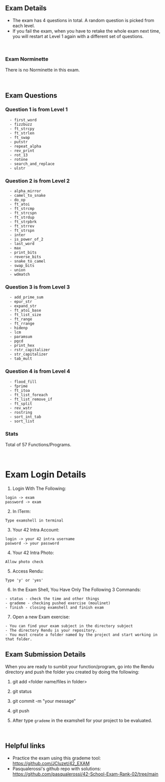 ## Exam Details

- The exam has 4 questions in total. A random question is picked from each level.
- If you fail the exam, when you have to retake the whole exam next time, you will restart at Level 1 again with a different set of questions.

<br>

### Exam Norminette

There is no Norminette in this exam. 

<br>

## Exam Questions

### Question 1 is from Level 1

```
  - first_word
  - fizzbuzz
  - ft_strcpy
  - ft_strlen
  - ft_swap
  - putstr
  - repeat_alpha
  - rev_print
  - rot_13
  - rotone
  - search_and_replace
  - ulstr
```
### Question 2 is from Level 2

```
  - alpha_mirror
  - camel_to_snake
  - do_op
  - ft_atoi
  - ft_strcmp
  - ft_strcspn
  - ft_strdup
  - ft_strpbrk
  - ft_strrev
  - ft_strspn
  - inter
  - is_power_of_2
  - last_word
  - max
  - print_bits
  - reverse_bits
  - snake_to_camel
  - swap_bits
  - union
  - wdmatch 
```
### Question 3 is from Level 3

```
  - add_prime_sum
  - epur_str
  - expand_str
  - ft_atoi_base
  - ft_list_size
  - ft_range
  - ft_rrange
  - hidenp
  - lcm
  - paramsum
  - pgcd
  - print_hex
  - rstr_capitalizer
  - str_capitalizer
  - tab_mult 
```
### Question 4 is from Level 4

```
  - flood_fill
  - fprime
  - ft_itoa
  - ft_list_foreach
  - ft_list_remove_if
  - ft_split
  - rev_wstr
  - rostring
  - sort_int_tab
  - sort_list
```

### Stats
Total of 57 Functions/Programs.

<br>

# Exam Login Details
1. Login With The Following:
```
login -> exam
password -> exam
```
2. In ITerm:
```
Type examshell in terminal
```
3. Your 42 Intra Account:
```
login -> your 42 intra username
pasword -> your password
```
4. Your 42 Intra Photo:
```
Allow photo check
```
5. Access Rendu:
```
Type 'y' or 'yes'
```
6. In the Exam Shell, You Have Only The Following 3 Commands:
```
- status - check the time and other things
- grademe - checking pushed exercise (moulinet)
- finish - closing examshell and finish exam
```
7. Open a new Exam exercise:
```
- You can find your exam subject in the directory subject
- The directory Rendu is your repository.
- You must create a folder named by the project and start working in that folder.
```
## Exam Submission Details

When you are ready to sumbit your function/program, go into the Rendu directory and push the folder you created by doing the following:

1. git add <folder name/files in folder>

2. git status

3. git commit -m "your message"

4. git push

5. After type `grademe` in the examshell for your project to be evaluated. 


<br>

## Helpful links

- Practice the exam using this grademe tool: https://github.com/JCluzet/42_EXAM
- Pasqualerossi's github repo with solutions: https://github.com/pasqualerossi/42-School-Exam-Rank-02/tree/main
